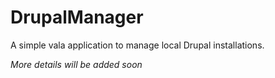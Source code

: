 # DrupalManager

A simple vala application to manage local Drupal installations.

*More details will be added soon*

